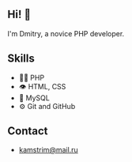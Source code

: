 ##  Hi! 👋
I'm Dmitry, а novice PHP developer.

## Skills
- 👨‍💻  PHP
- 👁️ HTML, CSS
- 💽 MySQL
- ⚙️ Git and GitHub

## Contact

- kamstrim@mail.ru


